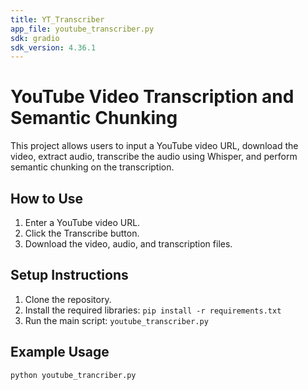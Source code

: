 ```yaml
---
title: YT_Transcriber
app_file: youtube_transcriber.py
sdk: gradio
sdk_version: 4.36.1
---
```

# YouTube Video Transcription and Semantic Chunking

This project allows users to input a YouTube video URL, download the video, extract audio, transcribe the audio using Whisper, and perform semantic chunking on the transcription.

## How to Use

1. Enter a YouTube video URL.
2. Click the Transcribe button.
3. Download the video, audio, and transcription files.

## Setup Instructions

1. Clone the repository.
2. Install the required libraries: `pip install -r requirements.txt`
3. Run the main script: `youtube_transcriber.py`

## Example Usage

```python
python youtube_trancriber.py
```
